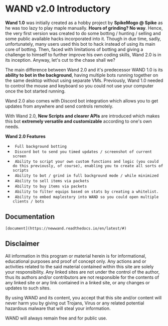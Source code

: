 # WAND v2.0 Introductory  

**Wand 1.0** was initially created as a hobby project by **SpikeMogo @ Spike** as he was too lazy to play maple manually. **Hours of grinding? No way**. Hence, the very first version was created to do some botting / hunting / selling and some public available hacks incorporated into it. Though in due time, sadly, unfortunately, many users used this bot to hack instead of using its main core of botting. Then, faced with limitations of botting and giving a challenge to himself to further improve his own coding skills, Wand 2.0 is in its inception. Anyway, let's cut to the chase shall we?

The main difference between Wand 2.0 and it's predecessor WAND 1.0 is its **ability to bot in the background**, having multiple bots running together on the same desktop without using separate VMs. Previously, Wand 1.0 needed to control the mouse and keyboard so you could not use your computer once the bot started running.

Wand 2.0 also comes with Discord bot integration which allows you to get updates from anywhere and send controls remotely. 

With Wand 2.0, **New Scripts and clearer APIs** are introduced which makes this bot **extremely versatile and customizable** according to one's own needs.

**Wand 2.0 Features**
- `` Full background botting`` 
- `` Discord bot to send you timed updates / screenshot of current screen``
- `` Ability to script your own custom functions and logic (you could do this previously, of course), enabling you to create all sorts of scripts`` 
- `` Ability to bot / grind in full background mode / while minimized`` 
- `` Ability to sell items via packets`` 
- `` Ability to buy items via packets`` 
- `` Ability to filter equips based on stats by creating a whitelist.`` 
- `` Ability to embed maplestory into WAND so you could open multiple clients / bots`` 


## Documentation
    [document](https://newwand.readthedocs.io/en/latest/#)


## Disclaimer
All information in this program or material herein is for informational, educational purposes and proof of concept only. Any actions and or activities related to the said material contained within this site are solely your responsibility. Any linked sites are not under the control of the author, thus its authors and/or contributors are not responsible for the contents of any linked site or any link contained in a linked site, or any changes or updates to such sites.

By using WAND and its content, you accept that this site and/or content will never harm you by giving out Trojans, Virus or any related potential hazardous malware that will steal your information.

WAND will always remain free and for public use.
